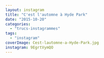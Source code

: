 ```yaml
---
layout: instagram
title: "C'est l'automne à Hyde Park"
date: "2015-10-20"
categories: 
  - "trucs-instagrammes"
tags: 
  - "instagram"
coverImage: Cest-lautomne-a-Hyde-Park.jpg
instagram: 9EgrtVymQO
---
```


